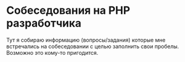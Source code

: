 # Собеседования на PHP разработчика

Тут я собираю информацию (вопросы/задания) которые мне встречались на собеседовании с целью заполнить свои пробелы. Возможно это кому-то пригодится.
